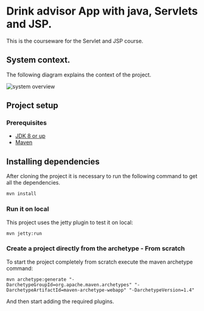 # Drink advisor App with java, Servlets and JSP.
This is the courseware for the Servlet and JSP course.

## System context.
The following diagram explains the context of the project.

![system overview](http://www.plantuml.com/plantuml/proxy?cache=no&src=https://raw.githubusercontent.com/davormz/drink-advisor/main/docs/diagrams/client-server.puml)

## Project setup
### Prerequisites
* [JDK 8 or up](https://www.oracle.com/java/technologies/downloads/)
* [Maven](https://maven.apache.org/download.cgi)

## Installing dependencies
After cloning the project it is necessary to run the following command to get all the dependencies.
```
mvn install
```

### Run it on local
This project uses the jetty plugin to test it on local:
```
mvn jetty:run
```

### Create a project directly from the archetype - From scratch
To start the project completely from scratch execute the maven archetype command:
```
mvn archetype:generate "-DarchetypeGroupId=org.apache.maven.archetypes" "-DarchetypeArtifactId=maven-archetype-webapp" "-DarchetypeVersion=1.4"
```

And then start adding the required plugins.